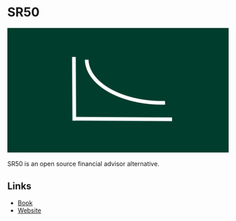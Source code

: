 # SR50

![Logo](static/img/sr50logo.svg)

SR50 is an open source financial advisor alternative.

## Links

- [Book](https://docs.google.com/document/d/1Va6BySu3akYa1SWyfu4Awht-jDD21Gd4p0qcxM8cSog/edit?usp=sharing)
- [Website](https://sr50.finance/)